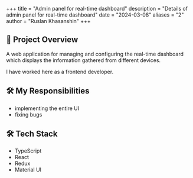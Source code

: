 +++
title = "Admin panel for real-time dashboard"
description = "Details of admin panel for real-time dashboard"
date = "2024-03-08"
aliases = "2"
author = "Ruslan Khasanshin"
+++

## 🧩 Project Overview

A web application for managing and configuring the real-time dashboard
which displays the information gathered from different devices.

I have worked here as a frontend developer.

## 🛠️ My Responsibilities

- implementing the entire UI
- fixing bugs

## 🛠 Tech Stack

- TypeScript
- React
- Redux
- Material UI

